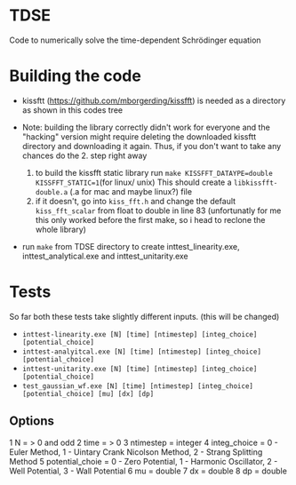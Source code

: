 # TDSE
Code to numerically solve the time-dependent Schrödinger equation

# Building the code
- kissftt (https://github.com/mborgerding/kissfft) is needed as a directory as shown in this codes tree
- Note: building the library correctly didn't work for everyone and the "hacking" version might require deleting the downloaded kissftt directory and downloading it again. Thus, if you don't want to take any chances do the 2. step right away 
  1. to build the kissfft static library run `make KISSFFT_DATAYPE=double KISSFFT_STATIC=1`(for linux/ unix) 
This should create a `libkissfft-double.a` (.a for mac and maybe linux?) file 
  2. if it doesn't, go into `kiss_fft.h` and change the default `kiss_fft_scalar` from float to double in line 83 (unfortunatly for me this only worked before the first make, so i head to reclone the whole library)

- run `make` from TDSE directory to create inttest_linearity.exe, inttest_analytical.exe and inttest_unitarity.exe

# Tests

So far both these tests take slightly different inputs. (this will be changed)
- `inttest-linearity.exe [N] [time] [ntimestep] [integ_choice] [potential_choice]`
- `inttest-analyitcal.exe [N] [time] [ntimestep] [integ_choice] [potential_choice]`
- `inttest-unitarity.exe [N] [time] [ntimestep] [integ_choice] [potential_choice]`
- `test_gaussian_wf.exe [N] [time] [ntimestep] [integ_choice] [potential_choice] [mu] [dx] [dp]`

## Options
1 N = > 0 and odd
2 time = > 0
3 ntimestep = integer
4 integ_choice = 0 - Euler Method, 1 - Uintary Crank Nicolson Method, 2 - Strang Splitting Method
5 potential_choie = 0 - Zero Potential, 1 - Harmonic Oscillator, 2 - Well Potential, 3 - Wall Potential
6 mu = double
7 dx = double
8 dp = double
